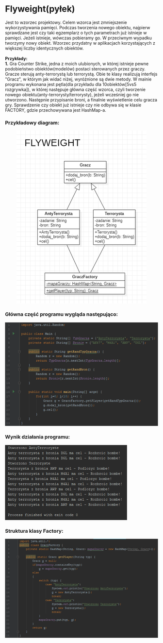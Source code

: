 # Flyweight(pyłek)

Jest to wzorzec projektowy. Celem wzorca jest zmniejszenie wykorzystywania pamięci. Podczas tworzenia nowego obiektu, najpierw sprawdzane jest czy taki egzemplarz o tych parametrach już istnieje w pamięci. Jeżeli istnieje, wówczas pobieramy go. W przeciwnym wypadku tworzymy nowy obiekt. Wzorzec przydatny w aplikacjach korzystających z większej liczby identycznych obiektów. </br> </br>
**Przykłady:**
</br>
**1.** Gra Counter Strike, jedna z moich ulubionych, w której istnieje pewne podobieństwo obiektów(modelów) postaci sterowanych przez graczy. Gracze sterują anty-terrorystą lub terrorystą. Obie te klasy realizują interfejs "Gracz", w którym jak widać niżej, wyróżnione są dwie metody. W mainie programu wykonana jest pętla(dla przykładu dla 10obiektów[5vs5 rozgrywka]), w której następuje główna część wzorca, czyli tworzenie nowego obiektu(anty-terrorysty/terrorysty), jeżeli wcześniej go nie utworzono. Następnie przypisanie broni, a finalnie wyświetlenie celu gracza gry. Sprawdzenie czy obiekt już istnieje czy nie odbywa się w klasie FACTORY, gdzie przechowywana jest HashMap-a.

### Przykładowy diagram:
<p align="center">
 <img src="https://github.com/JakubMakaruk/UMCS/blob/master/23%20DAYS%20CHALLANGE%20WZORCOWY/Flyweight/zdj/diagram.png" alt="zdj">
</p>

### Główna część programu wygląda następująco:
<p align="left">
 <img src="https://github.com/JakubMakaruk/UMCS/blob/master/23%20DAYS%20CHALLANGE%20WZORCOWY/Flyweight/zdj/main1.png" alt="zdj">
</p>

### Wynik działania programu:
<p align="left">
 <img src="https://github.com/JakubMakaruk/UMCS/blob/master/23%20DAYS%20CHALLANGE%20WZORCOWY/Flyweight/zdj/main2.png" alt="zdj">
</p>

### Struktura klasy Factory:
<p align="left">
 <img src="https://github.com/JakubMakaruk/UMCS/blob/master/23%20DAYS%20CHALLANGE%20WZORCOWY/Flyweight/zdj/main3.png" alt="zdj">
</p>
